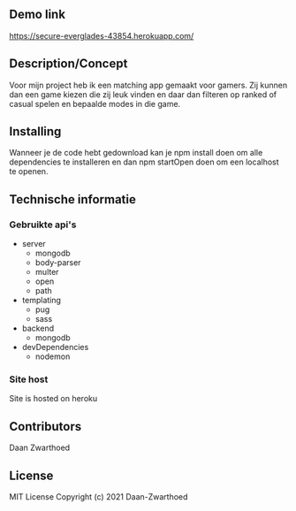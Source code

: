 ## Demo link
https://secure-everglades-43854.herokuapp.com/

## Description/Concept
Voor mijn project heb ik een matching app gemaakt voor gamers. Zij kunnen dan een game kiezen die zij leuk vinden en daar dan filteren op ranked of casual spelen en bepaalde modes in die game.

## Installing
Wanneer je de code hebt gedownload kan je npm install doen om alle dependencies te installeren en dan npm startOpen doen om een localhost te openen.

## Technische informatie
### Gebruikte api's
* server
  * mongodb    
  * body-parser 
  * multer
  * open
  * path
* templating
  * pug
  * sass
* backend
  * mongodb  
* devDependencies
  * nodemon

### Site host
Site is hosted on heroku

## Contributors
Daan Zwarthoed

## License
MIT License
Copyright (c) 2021 Daan-Zwarthoed
